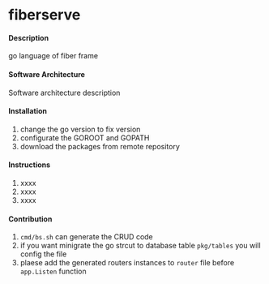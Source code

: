 # fiberserve

#### Description
go language of fiber frame 

#### Software Architecture
Software architecture description

#### Installation

1.  change the go version to fix version
2.  configurate the GOROOT and GOPATH
3.  download the packages from remote repository
#### Instructions

1.  xxxx
2.  xxxx
3.  xxxx

#### Contribution

1.  `cmd/bs.sh` can generate the CRUD code
2.  if you want minigrate the go strcut to database table `pkg/tables` you will config the file
3.  plaese add the generated routers instances to `router` file before `app.Listen` function